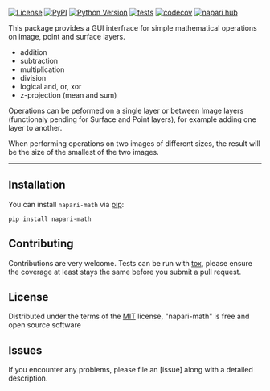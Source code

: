 
[![License](https://img.shields.io/pypi/l/napari-math.svg?color=green)](https://github.com/zacsimile/napari-math/raw/main/LICENSE)
[![PyPI](https://img.shields.io/pypi/v/napari-math.svg?color=green)](https://pypi.org/project/napari-math)
[![Python Version](https://img.shields.io/pypi/pyversions/napari-math.svg?color=green)](https://python.org)
[![tests](https://github.com/zacsimile/napari-math/workflows/tests/badge.svg)](https://github.com/zacsimile/napari-math/actions)
[![codecov](https://codecov.io/gh/zacsimile/napari-math/branch/main/graph/badge.svg)](https://codecov.io/gh/zacsimile/napari-math)
[![napari hub](https://img.shields.io/endpoint?url=https://api.napari-hub.org/shields/napari-math)](https://napari-hub.org/plugins/napari-math)

This package provides a GUI interfrace for simple mathematical operations on image, point and surface layers.

- addition
- subtraction
- multiplication
- division
- logical and, or, xor
- z-projection (mean and sum)

Operations can be peformed on a single layer or between Image layers (functionaly pending for Surface and Point layers), 
for example adding one layer to another.

When performing operations on two images of different sizes, the result will be the size of the smallest
of the two images.

----------------------------------

<!--
This [napari] plugin was generated with [Cookiecutter] using [@napari]'s [cookiecutter-napari-plugin] template.
-->

## Installation

You can install `napari-math` via [pip]:

    pip install napari-math




## Contributing

Contributions are very welcome. Tests can be run with [tox], please ensure
the coverage at least stays the same before you submit a pull request.

## License

Distributed under the terms of the [MIT] license,
"napari-math" is free and open source software

## Issues

If you encounter any problems, please file an [issue] along with a detailed description.

[napari]: https://github.com/napari/napari
[Cookiecutter]: https://github.com/audreyr/cookiecutter
[@napari]: https://github.com/napari
[MIT]: http://opensource.org/licenses/MIT
[BSD-3]: http://opensource.org/licenses/BSD-3-Clause
[GNU GPL v3.0]: http://www.gnu.org/licenses/gpl-3.0.txt
[GNU LGPL v3.0]: http://www.gnu.org/licenses/lgpl-3.0.txt
[Apache Software License 2.0]: http://www.apache.org/licenses/LICENSE-2.0
[Mozilla Public License 2.0]: https://www.mozilla.org/media/MPL/2.0/index.txt
[cookiecutter-napari-plugin]: https://github.com/napari/cookiecutter-napari-plugin

[napari]: https://github.com/napari/napari
[tox]: https://tox.readthedocs.io/en/latest/
[pip]: https://pypi.org/project/pip/
[PyPI]: https://pypi.org/


